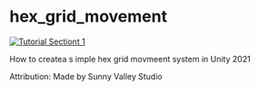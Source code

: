 # hex_grid_movement
[![Tutorial Sectiont 1](http://img.youtube.com/vi/htZijEO7ZmE/hqdefault.jpg)](https://youtu.be/htZijEO7ZmE)

<p> How to createa s imple hex grid movmeent system in Unity 2021

<p>Attribution:
Made by Sunny Valley Studio
